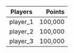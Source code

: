 Players                   | Points    |
--------------------------| ---------:|
player_1                  | 100,000   |
player_2                  | 100,000   |
player_3                  | 100,000   |
